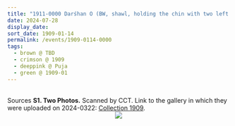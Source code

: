 ```yaml
---
title: "1911-0000 Darśhan O (BW, shawl, holding the chin with two left fingers, tall chair)"
date: 2024-07-28
display_date: 
sort_date: 1909-01-14
permalink: /events/1909-0114-0000
tags:
  - brown @ TBD
  - crimson @ 1909
  - deeppink @ Puja
  - green @ 1909-01
---
```


<br>

<wave-list>
  <list-title color="DarkSeaGreen" width="40">Sources</list-title>
  <list-item color="BlanchedAlmond"  width="280"><b>S1. Two Photos.</b> Scanned by CCT. Link to the gallery in which they were uploaded on 2024-0322: <a href="https://eternalmoments.smugmug.com/Collections/Anna-Mancini-Collection/19109/">Collection 1909</a>.</list-item>
</wave-list>

<div style="text-align: center"><img src="https://pub-bcc3cbe9b1e94ba1ac28915f7a3900fa.r2.dev/1909-0000_Lotus_Feet_N_(4_rings_no_dots_garland_green_and_golden_sari_white_silk_cloth_garlanded_ankles)_01_Version_2_(Anna_Mancini_Collection).jpg" /></div>